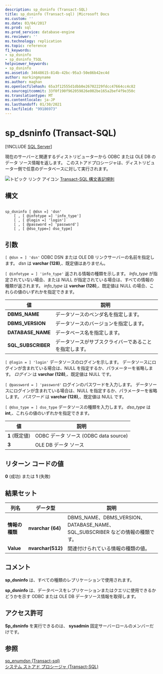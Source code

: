 ```yaml
---
description: sp_dsninfo (Transact-SQL)
title: sp_dsninfo (Transact-sql) |Microsoft Docs
ms.custom: ''
ms.date: 03/04/2017
ms.prod: sql
ms.prod_service: database-engine
ms.reviewer: ''
ms.technology: replication
ms.topic: reference
f1_keywords:
- sp_dsninfo
- sp_dsninfo_TSQL
helpviewer_keywords:
- sp_dsninfo
ms.assetid: 34648615-814b-42bc-95a3-50e86b42ec4d
author: markingmyname
ms.author: maghan
ms.openlocfilehash: 65a3f12555d1dbb0e26702229fdcc47664cc4c82
ms.sourcegitcommit: 33f0f190f962059826e002be165a2bef4f9e350c
ms.translationtype: MT
ms.contentlocale: ja-JP
ms.lasthandoff: 01/30/2021
ms.locfileid: "99186973"
---
```

# <a name="sp_dsninfo-transact-sql"></a>sp_dsninfo (Transact-SQL)
[!INCLUDE [SQL Server](../../includes/applies-to-version/sqlserver.md)]

  現在のサーバーと関連するディストリビューターから ODBC または OLE DB のデータ ソース情報を返します。 このストアドプロシージャは、ディストリビューター側で任意のデータベースに対して実行されます。  
  
 ![トピック リンク アイコン](../../database-engine/configure-windows/media/topic-link.gif "トピック リンク アイコン") [Transact-SQL 構文表記規則](../../t-sql/language-elements/transact-sql-syntax-conventions-transact-sql.md)  
  
## <a name="syntax"></a>構文  
  
```  
  
sp_dsninfo [ @dsn =] 'dsn'   
    [ , [ @infotype =] 'info_type']   
    [ , [ @login =] 'login']   
    [ , [ @password =] 'password']  
    [ , [ @dso_type=] dso_type]  
```  
  
## <a name="arguments"></a>引数  
`[ @dsn = ] 'dsn'` ODBC DSN または OLE DB リンクサーバーの名前を指定します。 *dsn* は **varchar (128)**,、既定値はありません。  
  
`[ @infotype = ] 'info_type'` 返される情報の種類を示します。 *Info_type* が指定されていない場合、または NULL が指定されている場合は、すべての情報の種類が返されます。 *info_type* は **varchar (128)**,、既定値は NULL の場合、これらの値のいずれかを指定できます。  
  
|値|説明|  
|-----------|-----------------|  
|**DBMS_NAME**|データソースのベンダ名を指定します。|  
|**DBMS_VERSION**|データソースのバージョンを指定します。|  
|**DATABASE_NAME**|データベース名を指定します。|  
|**SQL_SUBSCRIBER**|データソースがサブスクライバーであることを指定します。|  
  
`[ @login = ] 'login'` データソースのログインを示します。 データソースにログインが含まれている場合は、NULL を指定するか、パラメーターを省略します。 *ログイン* は **varchar (128)**,、既定値は NULL です。  
  
`[ @password = ] 'password'` ログインのパスワードを入力します。 データソースにログインが含まれている場合は、NULL を指定するか、パラメーターを省略します。 *パスワード* は **varchar (128)**,、既定値は NULL です。  
  
`[ @dso_type = ] dso_type` データソースの種類を入力します。 *dso_type* は **int**,、これらの値のいずれかを指定できます。  
  
|値|説明|  
|-----------|-----------------|  
|**1** (既定値)|ODBC データ ソース (ODBC data source)|  
|**3**|OLE DB データ ソース|  
  
## <a name="return-code-values"></a>リターン コードの値  
 **0** (成功) または **1** (失敗)  
  
## <a name="result-sets"></a>結果セット  
  
|列名|データ型|説明|  
|-----------------|---------------|-----------------|  
|**情報の種類**|**nvarchar (64)**|DBMS_NAME、DBMS_VERSION、DATABASE_NAME、SQL_SUBSCRIBER などの情報の種類です。|  
|**Value**|**nvarchar(512)**|関連付けられている情報の種類の値。|  
  
## <a name="remarks"></a>コメント  
 **sp_dsninfo** は、すべての種類のレプリケーションで使用されます。  
  
 **sp_dsninfo** は、データベースをレプリケーションまたはクエリに使用できるかどうかを示す ODBC または OLE DB データソース情報を取得します。  
  
## <a name="permissions"></a>アクセス許可  
 **Sp_dsninfo** を実行できるのは、 **sysadmin** 固定サーバーロールのメンバーだけです。  
  
## <a name="see-also"></a>参照  
 [sp_enumdsn &#40;Transact-sql&#41;](../../relational-databases/system-stored-procedures/sp-enumdsn-transact-sql.md)   
 [システム ストアド プロシージャ &#40;Transact-SQL&#41;](../../relational-databases/system-stored-procedures/system-stored-procedures-transact-sql.md)  
  
  
